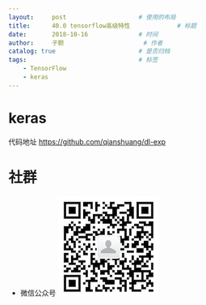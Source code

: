 ```yaml
---
layout:     post   				    # 使用的布局
title:      40.0 tensorflow高级特性				# 标题 
date:       2018-10-16 				# 时间
author:     子颢 						# 作者
catalog: true 						# 是否归档
tags:								# 标签
    - TensorFlow
    - keras
---
```


# keras







代码地址 <a href="https://github.com/qianshuang/dl-exp" target="_blank">https://github.com/qianshuang/dl-exp</a>

# 社群

- 微信公众号
	![562929489](/img/wxgzh_ewm.png)